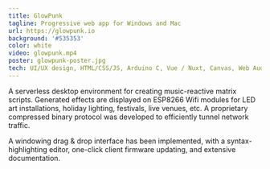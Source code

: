 ```yaml
---
title: GlowPunk
tagline: Progressive web app for Windows and Mac
url: https://glowpunk.io
background: '#535353'
color: white
video: glowpunk.mp4
poster: glowpunk-poster.jpg
tech: UI/UX design, HTML/CSS/JS, Arduino C, Vue / Nuxt, Canvas, Web Audio, Web Workers, Web Serial, Shared Arrays, Fast Fourier Transforms, Trigonometry, All The Caffeine
---
```


A serverless desktop environment for creating music-reactive matrix scripts. Generated effects are displayed on ESP8266 Wifi modules for LED art installations, holiday lighting, festivals, live venues, etc. A proprietary compressed binary protocol was developed to efficiently tunnel network traffic.

A windowing drag & drop interface has been implemented, with a syntax-highlighting editor, one-click client firmware updating, and extensive documentation.